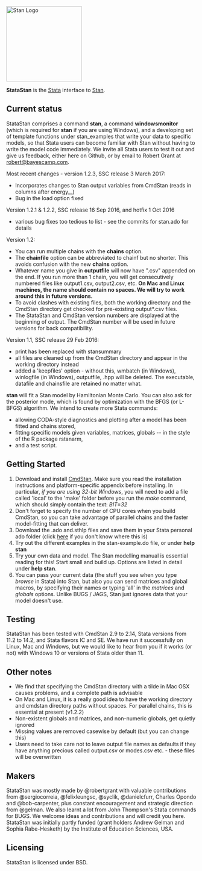 
<a href="http://mc-stan.org">
<img src="https://raw.githubusercontent.com/stan-dev/logos/master/logo.png" width=200 alt="Stan Logo"/>
</a>

**StataStan** is the [Stata](http://www.stata.com) interface to [Stan](http://mc-stan.org).

Current status
---------
StataStan comprises a command **stan**, a command **windowsmonitor** (which is required for **stan** if you are using Windows), and a developing set of template functions under stan_examples that write your data to specific models, so that Stata users can become familiar with Stan without having to write the model code immediately. We invite all Stata users to test it out and give us feedback, either here on Github, or by email to Robert Grant at [robert@bayescamp.com](mailto:robert@bayescamp.com).

Most recent changes - version 1.2.3, SSC release 3 March 2017:
* Incorporates changes to Stan output variables from CmdStan (reads in columns after energy__)
* Bug in the load option fixed

Version 1.2.1 & 1.2.2, SSC release 16 Sep 2016, and hotfix 1 Oct 2016
* various bug fixes too tedious to list - see the commits for stan.ado for details

Version 1.2:
* You can run multiple chains with the **chains** option.
* The **chainfile** option can be abbreviated to chainf but no shorter. This avoids confusion with the new **chains** option.
* Whatever name you give in **outputfile** will now have ".csv" appended on the end. If you run more than 1 chain, you will get consecutively numbered files like output1.csv, output2.csv, etc. **On Mac and Linux machines, the name should contain no spaces. We will try to work around this in future versions.**
* To avoid clashes with existing files, both the working directory and the CmdStan directory get checked for pre-existing output*.csv files.
* The StataStan and CmdStan version numbers are displayed at the beginning of output. The CmdStan number will be used in future versions for back compatibility.

Version 1.1, SSC release 29 Feb 2016:
* print has been replaced with stansummary
* all files are cleaned up from the CmdStan directory and appear in the working directory instead
* added a 'keepfiles' option - without this, wmbatch (in Windows), winlogfile (in Windows), outputfile, .hpp will be deleted. The executable, datafile and chainsfile are retained no matter what.

**stan** will fit a Stan model by Hamiltonian Monte Carlo. You can also ask for the posterior mode, which is found by optimization with the BFGS (or L-BFGS) algorithm. We intend to create more Stata commands:
* allowing CODA-style diagnostics and plotting after a model has been fitted and chains stored,
* fitting specific models given variables, matrices, globals -- in the style of the R package rstanarm,
* and a test script.

Getting Started
----------------
1. Download and install [CmdStan](http://mc-stan.org/users/interfaces/cmdstan.html). Make sure you read the installation instructions and platform-specific appendix before installing. In particular, _if you are using 32-bit Windows_, you will need to add a file called 'local' to the 'make' folder before you run the *make* command, which should simply contain the text: *BIT=32*
1. Don't forget to specify the number of CPU cores when you build CmdStan, so you can take advantage of parallel chains and the faster model-fitting that can deliver.
1. Download the .ado and.sthlp files and save them in your Stata personal ado folder (click [here](http://www.stata.com/support/faqs/programming/personal-ado-directory/) if you don't know where this is)
1. Try out the different examples in the stan-example.do file, or under **help stan**
1. Try your own data and model. The Stan modelling manual is essential reading for this! Start small and build up. Options are listed in detail under **help stan**.
1. You can pass your current data (the stuff you see when you type *browse* in Stata) into Stan, but also you can send matrices and global macros, by specifying their names or typing 'all' in the *matrices* and *globals* options. Unlike BUGS / JAGS, Stan just ignores data that your model doesn't use.

Testing
-----------------
StataStan has been tested with CmdStan 2.9 to 2.14, Stata versions from 11.2 to 14.2, and Stata flavors IC and SE. We have run it successfully on Linux, Mac and Windows, but we would like to hear from you if it works (or not) with Windows 10 or versions of Stata older than 11.

Other notes
---------------
* We find that specifying the CmdStan directory with a tilde in Mac OSX causes problems, and a complete path is advisable
* On Mac and Linux, it is a really good idea to have the working directory and cmdstan directory paths without spaces. For parallel chains, this is essential at present (v1.2.2)
* Non-existent globals and matrices, and non-numeric globals, get quietly ignored
* Missing values are removed casewise by default (but you can change this)
* Users need to take care not to leave output file names as defaults if they have anything precious called output.csv or modes.csv etc. - these files will be overwritten

Makers
---------
StataStan was mostly made by @robertgrant with valuable contributions from @sergiocorreia, @felixleungsc, @syclik, @danielcfurr, Charles Opondo and @bob-carpenter, plus constant encouragement and strategic direction from @gelman. We also learnt a lot from John Thompson's Stata commands for BUGS. We welcome ideas and contributions and will credit you here. StataStan was initially partly funded (grant holders Andrew Gelman and Sophia Rabe-Hesketh) by the Institute of Education Sciences, USA.

Licensing
---------
StataStan is licensed under BSD.
